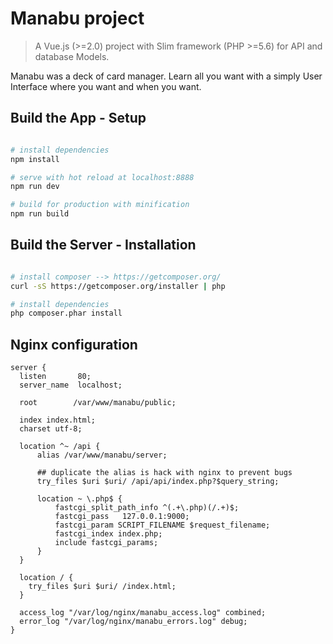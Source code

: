 # Manabu project

> A Vue.js (>=2.0) project with Slim framework (PHP >=5.6) for API and database Models.
 
Manabu was a deck of card manager. Learn all you want with a simply User Interface where you want and when you want.

## Build the App - Setup

``` bash

# install dependencies
npm install

# serve with hot reload at localhost:8888
npm run dev

# build for production with minification
npm run build

```

## Build the Server - Installation

```bash

# install composer --> https://getcomposer.org/
curl -sS https://getcomposer.org/installer | php

# install dependencies
php composer.phar install

```

## Nginx configuration

```nginx
server {
  listen       80;
  server_name  localhost;

  root        /var/www/manabu/public;

  index index.html;
  charset utf-8;

  location ^~ /api {
      alias /var/www/manabu/server;

      ## duplicate the alias is hack with nginx to prevent bugs
      try_files $uri $uri/ /api/api/index.php?$query_string; 

      location ~ \.php$ {
          fastcgi_split_path_info ^(.+\.php)(/.+)$;
          fastcgi_pass   127.0.0.1:9000;
          fastcgi_param SCRIPT_FILENAME $request_filename;
          fastcgi_index index.php;
          include fastcgi_params;
      }
  }

  location / {
    try_files $uri $uri/ /index.html;
  }

  access_log "/var/log/nginx/manabu_access.log" combined;
  error_log "/var/log/nginx/manabu_errors.log" debug;
}
```
